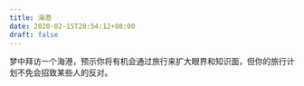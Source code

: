 ```yaml
---
title: 海港
date: 2020-02-15T20:54:12+08:00
draft: false
---
```


梦中拜访一个海港，预示你将有机会通过旅行来扩大眼界和知识面，但你的旅行计划不免会招致某些人的反对。
